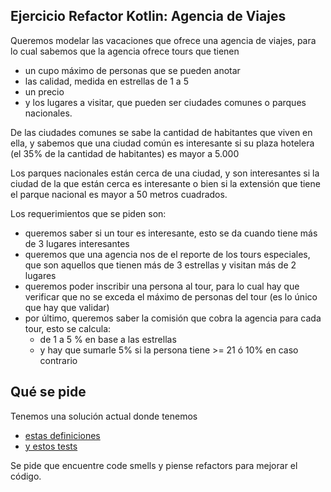 
## Ejercicio Refactor Kotlin: Agencia de Viajes

Queremos modelar las vacaciones que ofrece una agencia de viajes, para lo cual sabemos que la agencia ofrece tours que tienen

- un cupo máximo de personas que se pueden anotar
- las calidad, medida en estrellas de 1 a 5
- un precio
- y los lugares a visitar, que pueden ser ciudades comunes o parques nacionales. 

De las ciudades comunes se sabe la cantidad de habitantes que viven en ella, y sabemos que una ciudad común es interesante si su plaza hotelera (el 35% de la cantidad de habitantes) es mayor a 5.000

Los parques nacionales están cerca de una ciudad, y son interesantes si la ciudad de la que están cerca es interesante o bien si la extensión que tiene el parque nacional es mayor a 50 metros cuadrados.

Los requerimientos que se piden son:

- queremos saber si un tour es interesante, esto se da cuando tiene más de 3 lugares interesantes
- queremos que una agencia nos de el reporte de los tours especiales, que son aquellos que tienen más de 3 estrellas y visitan más de 2 lugares
- queremos poder inscribir una persona al tour, para lo cual hay que verificar que no se exceda el máximo de personas del tour (es lo único que hay que validar)
- por último, queremos saber la comisión que cobra la agencia para cada tour, esto se calcula: 
  - de 1 a 5 % en base a las estrellas
  - y hay que sumarle 5% si la persona tiene >= 21 ó 10% en caso contrario

## Qué se pide

Tenemos una solución actual donde tenemos

- [estas definiciones](./src/main/kotlin/ar/edu/algo2/viajes/AgenciaViajes.kt)
- [y estos tests](./src/test/kotlin/ar/edu/algo2/viajes/AgenciaViajesSpec.kt)

Se pide que encuentre code smells y piense refactors para mejorar el código.

